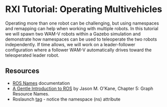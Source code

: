 # RXI Tutorial: Operating Multivehicles

Operating more than one robot can be challenging, but using namespaces and remapping can help when working with multiple robots.  In this tutorial we will spawn two WAM-V robots within a Gazebo simulation and demonstrate how namespaces can be used to teleoperate the two robots independently.  If time allows, we will work on a leader-follower configuration where a follower WAM-V automatically drives toward the teleoperated leader robot.  

## Resources ##

* [ROS Names](http://wiki.ros.org/Names) documentation
* [A Gentle Introduction to ROS](https://www.cse.sc.edu/~jokane/agitr/) by Jason M. O'Kane, Chapter 5: Graph Resource Names.
* Roslaunch [<group> tag](http://wiki.ros.org/roslaunch/XML/group) - notice the namespace (ns) attribute